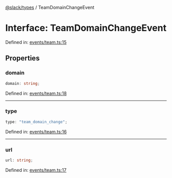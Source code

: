 [@slack/types](../index.md) / TeamDomainChangeEvent

# Interface: TeamDomainChangeEvent

Defined in: [events/team.ts:15](https://github.com/slackapi/node-slack-sdk/blob/main/packages/types/src/events/team.ts#L15)

## Properties

### domain

```ts
domain: string;
```

Defined in: [events/team.ts:18](https://github.com/slackapi/node-slack-sdk/blob/main/packages/types/src/events/team.ts#L18)

***

### type

```ts
type: "team_domain_change";
```

Defined in: [events/team.ts:16](https://github.com/slackapi/node-slack-sdk/blob/main/packages/types/src/events/team.ts#L16)

***

### url

```ts
url: string;
```

Defined in: [events/team.ts:17](https://github.com/slackapi/node-slack-sdk/blob/main/packages/types/src/events/team.ts#L17)
